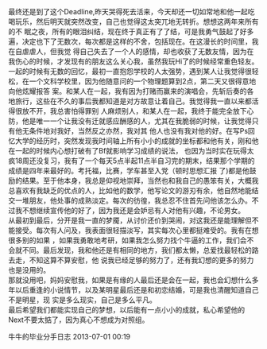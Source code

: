 最终还是到了这个Deadline,昨天哭得死去活来，今天却还一切如常地和他一起吃喝玩乐，然后明天就突然改变，自己也觉得这太突兀地无转折。想想这两年来所有的不
眠之夜，所有的眼泪纠结，现在终于真正有了了结，可是我勇气鼓起了好多遍，决定也下了无数次，每次都是这样的不舍，包括现在。在这漫长的时间里，我在自虐虐人，但我觉
得自己失去了一个人的感情，却也收获了无数友情，因为在我伤心的时候，才发现有的朋友这么关心我，虽然我玩Hi了的时候经常重色轻友。  
一起的时候有无数的回忆，最初一直抱怨学校的人太强势，遇到某人让我觉得很轻松，在一个文科学校里，因为他随意问的一个物理题算到2点，第二天又很得意地向他炫耀报答
案。和某人在一起，我有因为打赌而赢来的演唱会，先斩后奏的各地旅行，这些在不久的事后我都知道是对方故意让着自己。我觉得我一直以来都活得很放不开，我总害怕得罪别
人麻烦别人，和某人在一起，我终于能完全放下心防，他是唯一一个让我没有迁就感应酬感的人，尤其在我脆弱的时候，让我觉得只有他无条件地对我好，当然反之亦然，我对其
他人也没有我对他的好。在写Ps回忆大学的经历时，突然发现我时间轴上所有小小的成就的坐标都和他有关，刚和他在一起的时候内心想打破有了Bf就影响学习成绩的说法，
也因为当时实在玩得太疯18周还没复习，我有了一个每天5点半起11点半自习完的期末，结果那个学期的成绩是四年来最好的。考托福，比赛，学车甚至入党（顿时思想汇报
了)都是他鼓励的结果。至于他本身，我总是仰视地崇拜，当然也和我自己的愚笨有关，大概我总喜欢有我缺乏的优点的人，比如他的数学，他写论文的游刃有余，他自然地能结
交一堆朋友，他处事的成熟淡定。每次的彷徨，我总忍不住首先问他该怎么办。不过我不想继续宣传他的好了，因为我还是会妒忌有人对他有兴趣，不论男女。  
从最初到最后，分开是我一直的梦魇，从讨价还价到哭闹，对这我还是能理解但不能接受。每次有人问及，我表面很轻描淡写，其实每次心里都挺难受的。我有在想很多别的如果
，如果我勇敢地考研，如果我怎么努力找个牛逼的工作，我们会不会就不同。最后发现，我和他还是有相同的地方，我们都太懒，总爱找最轻松的路去走，不知这算不算安慰，他
说我已经足够的努力了，还有我幻想的更多的努力也是没用的。  
那就没用吧，妈妈安慰我，如果是有缘的人最后还是会在一起，我也会幻想什么多年以后重逢的小说情节，以及某明星最后还是和初恋结婚，可是我也清醒知道自己不是明星，现
实是多么现实，自己是多么平凡。  
最后希望我们都能实现自己的梦想，以后能有一点小小的成就，私心希望他的Next不要太掂了，因为真心不想成为对照组。



牛牛的毕业分手日志 2013-07-01 00:19

